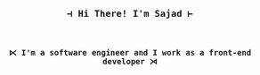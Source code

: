 

<!--
**sajadEng/SajadEng** is a ✨ _special_ ✨ repository because its `README.md` (this file) appears on your GitHub profile.

Here are some ideas to get you started:

- 🔭 I’m currently working on ...
- 🌱 I’m currently learning ...
- 👯 I’m looking to collaborate on ...
- 🤔 I’m looking for help with ...
- 💬 Ask me about ...
- 📫 How to reach me: ...
- 😄 Pronouns: ...
- ⚡ Fun fact: ...
-->

<h3 styel="font-famly: monospase;" align="center">
  <samp>
    &dashv; Hi There! I'm <b>Sajad</b> &vdash;
  </samp>
</h3>
<br>
<h4 align="center">
  <samp>
     &ltimes; I'm a software engineer and I work as a front-end developer &rtimes; 
  </samp
</h4>
<h5></h5>

